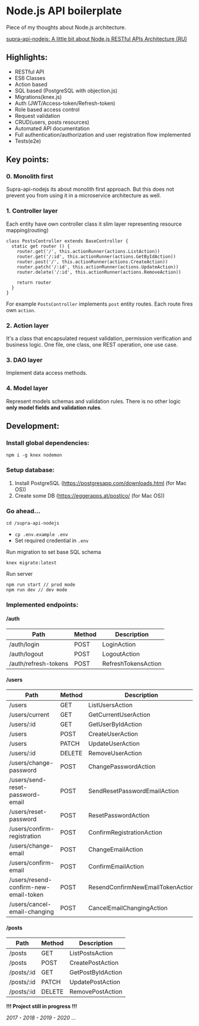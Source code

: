# Node.js API boilerplate

Piece of my thoughts about Node.js architecture.

[supra-api-nodejs: A little bit about Node.js RESTful APIs Architecture (RU)](https://gist.github.com/zmts/6ac57301e2e8e8e9e059e9c087732c05)

## Highlights:
- RESTful API
- ES6 Classes
- Action based
- SQL based (PostgreSQL with objection.js)
- Migrations(knex.js)
- Auth (JWT/Access-token/Refresh-token)
- Role based access control
- Request validation
- CRUD(users, posts resources)
- Automated API documentation
- Full authentication/authorization and user registration flow implemented
- Tests(e2e)

## Key points:
### 0. Monolith first
Supra-api-nodejs its about monolith first approach. But this does not prevent you from using it in a microservice architecture as well.

### 1. Controller layer
Each entity have own controller class it slim layer representing resource mapping(routing) 
```
class PostsController extends BaseController {
  static get router () {
    router.get('/', this.actionRunner(actions.ListAction))
    router.get('/:id', this.actionRunner(actions.GetByIdAction))
    router.post('/', this.actionRunner(actions.CreateAction))
    router.patch('/:id', this.actionRunner(actions.UpdateAction))
    router.delete('/:id', this.actionRunner(actions.RemoveAction))

    return router
  }
}
``` 
For example `PostsController` implements `post` entity routes. Each route fires own `action`. 

### 2. Action layer
It's a class that encapsulated request validation, permission verification and business logic. One file, one class, one REST operation, one use case.

### 3. DAO layer
Implement data access methods.

### 4. Model layer
Represent models schemas and validation rules. There is no other logic __only model fields and validation rules__.
## Development:

### Install global dependencies:
```
npm i -g knex nodemon
```
### Setup database:
1. Install PostgreSQL (https://postgresapp.com/downloads.html (for Mac OS))
2. Create some DB (https://eggerapps.at/postico/ (for Mac OS))

### Go ahead...
```
cd /supra-api-nodejs
```
- `cp .env.example .env`
- Set required credential in `.env` 

Run migration to set base SQL schema
```
knex migrate:latest
```

Run server
```
npm run start // prod mode
npm run dev // dev mode
```

### Implemented endpoints:

#### /auth
Path | Method | Description
---|---|---
/auth/login | POST | LoginAction
/auth/logout | POST | LogoutAction
/auth/refresh-tokens | POST | RefreshTokensAction

#### /users
Path | Method | Description
---|---|---
/users | GET | ListUsersAction
/users/current | GET | GetCurrentUserAction
/users/:id | GET | GetUserByIdAction
/users | POST | CreateUserAction
/users | PATCH | UpdateUserAction
/users/:id | DELETE | RemoveUserAction
/users/change-password | POST | ChangePasswordAction
/users/send-reset-password-email | POST | SendResetPasswordEmailAction
/users/reset-password | POST | ResetPasswordAction
/users/confirm-registration | POST | ConfirmRegistrationAction
/users/change-email | POST | ChangeEmailAction
/users/confirm-email | POST | ConfirmEmailAction
/users/resend-confirm-new-email-token | POST | ResendConfirmNewEmailTokenAction
/users/cancel-email-changing | POST | CancelEmailChangingAction

#### /posts
Path | Method | Description
---|---|---
/posts | GET | ListPostsAction
/posts | POST | CreatePostAction
/posts/:id | GET | GetPostByIdAction
/posts/:id | PATCH | UpdatePostAction
/posts/:id | DELETE | RemovePostAction

__!!! Project still in progress !!!__

_2017 - 2018 - 2019 - 2020 ..._
